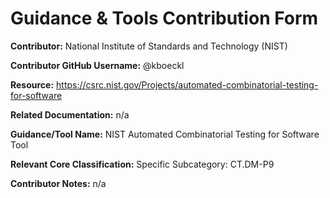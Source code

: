 # Guidance & Tools Contribution Form

**Contributor:** National Institute of Standards and Technology (NIST)

**Contributor GitHub Username:** @kboeckl

**Resource:** https://csrc.nist.gov/Projects/automated-combinatorial-testing-for-software

**Related Documentation:** n/a

**Guidance/Tool Name:** NIST Automated Combinatorial Testing for Software Tool

**Relevant Core Classification:** Specific Subcategory: CT.DM-P9

**Contributor Notes:** n/a

